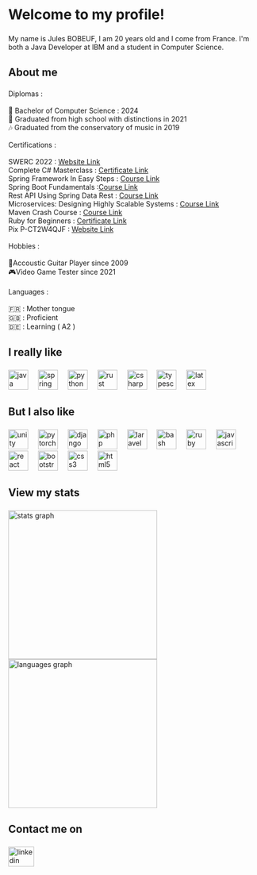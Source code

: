 <h1 align="left">Welcome to my profile!</h1>

###

<p align="left">My name is Jules BOBEUF, I am 20 years old and I come from France. I'm both a Java Developer at IBM and a student in Computer Science.</p>

###

<h2 align="left">About me</h2>

###

<p align="left">Diplomas :<br><br>📜 Bachelor of Computer Science : 2024<br>🏫 Graduated from high school with distinctions in 2021<br>🎶 Graduated from the conservatory of music in 2019<br><br>Certifications :<br><br>SWERC 2022 : <a href="https://swerc.eu/2022/">Website Link</a><br>Complete C# Masterclass : <a href="https://www.udemy.com/certificate/UC-174b96a6-078f-46c1-a580-dd6db84f6d4a/">Certificate Link</a><br>Spring Framework In Easy Steps : <a href="https://www.udemy.com/course/springframeworkineasysteps/">Course Link</a><br>Spring Boot Fundamentals :<a href="https://www.udemy.com/course/springbootfundamentals/">Course Link</a><br>Rest API Using Spring Data Rest : <a href="https://www.udemy.com/course/microservices-rest-apis-using-spring-data-rest/">Course Link </a><br>Microservices: Designing Highly Scalable Systems : <a href="https://www.udemy.com/course/introduction-to-microservices/?kw=microservice+designing+hig&src=sac">Course Link</a><br>Maven Crash Course : <a href="https://www.udemy.com/course/mavencrashcourse/">Course Link</a><br>Ruby for Beginners : <a href="https://www.udemy.com/certificate/UC-07ef669a-f88b-4d13-8450-79f3513e8e51/">Certificate Link </a><br>Pix P-CT2W4QJF : <a href="https://pix.fr/">Website Link</a><br><br>Hobbies :<br><br>🎸Accoustic Guitar Player since 2009<br>🎮Video Game Tester since 2021<br><br>Languages :<br><br>🇫🇷 : Mother tongue<br>🇬🇧 : Proficient<br>🇩🇪 : Learning ( A2 )</p>

###

<h2 align="left">I really like</h2>

###

<div align="left">
  <img src="https://cdn.jsdelivr.net/gh/devicons/devicon/icons/java/java-original.svg" height="40" alt="java logo"  />
  <img width="12" />
  <img src="https://cdn.jsdelivr.net/gh/devicons/devicon/icons/spring/spring-original.svg" height="40" alt="spring logo"  />
  <img width="12" />
  <img src="https://cdn.jsdelivr.net/gh/devicons/devicon/icons/python/python-original.svg" height="40" alt="python logo"  />
  <img width="12" />
  <img src="https://cdn.jsdelivr.net/gh/devicons/devicon/icons/rust/rust-original.svg" height="40" alt="rust logo"  />
  <img width="12" />
  <img src="https://cdn.jsdelivr.net/gh/devicons/devicon/icons/csharp/csharp-original.svg" height="40" alt="csharp logo"  />
  <img width="12" />
  <img src="https://cdn.jsdelivr.net/gh/devicons/devicon/icons/typescript/typescript-original.svg" height="40" alt="typescript logo"  />
  <img width="12" />
  <img src="https://cdn.jsdelivr.net/gh/devicons/devicon/icons/latex/latex-original.svg" height="40" alt="latex logo"  />
</div>

###

<h2 align="left">But I also like</h2>

###

<div align="left">
  <img src="https://cdn.jsdelivr.net/gh/devicons/devicon/icons/unity/unity-original.svg" height="40" alt="unity logo"  />
  <img width="12" />
  <img src="https://cdn.jsdelivr.net/gh/devicons/devicon/icons/pytorch/pytorch-original.svg" height="40" alt="pytorch logo"  />
  <img width="12" />
  <img src="https://cdn.jsdelivr.net/gh/devicons/devicon/icons/django/django-plain.svg" height="40" alt="django logo"  />
  <img width="12" />
  <img src="https://cdn.jsdelivr.net/gh/devicons/devicon/icons/php/php-original.svg" height="40" alt="php logo"  />
  <img width="12" />
  <img src="https://cdn.jsdelivr.net/gh/devicons/devicon/icons/laravel/laravel-original.svg" height="40" alt="laravel logo"  />
  <img width="12" />
  <img src="https://cdn.jsdelivr.net/gh/devicons/devicon/icons/bash/bash-original.svg" height="40" alt="bash logo"  />
  <img width="12" />
  <img src="https://cdn.jsdelivr.net/gh/devicons/devicon/icons/ruby/ruby-original.svg" height="40" alt="ruby logo"  />
  <img width="12" />
  <img src="https://cdn.jsdelivr.net/gh/devicons/devicon/icons/javascript/javascript-original.svg" height="40" alt="javascript logo"  />
  <img width="12" />
  <img src="https://cdn.jsdelivr.net/gh/devicons/devicon/icons/react/react-original.svg" height="40" alt="react logo"  />
  <img width="12" />
  <img src="https://cdn.jsdelivr.net/gh/devicons/devicon/icons/bootstrap/bootstrap-original.svg" height="40" alt="bootstrap logo"  />
  <img width="12" />
  <img src="https://cdn.jsdelivr.net/gh/devicons/devicon/icons/css3/css3-original.svg" height="40" alt="css3 logo"  />
  <img width="12" />
  <img src="https://cdn.jsdelivr.net/gh/devicons/devicon/icons/html5/html5-original.svg" height="40" alt="html5 logo"  />
</div>

###

<h2 align="left">View my stats</h2>

###

<div align="left">
  <img src="https://github-readme-stats.vercel.app/api?username=JulesBobeuf&show_icons=true&hide=issues&theme=dark" height="300" alt="stats graph"  />
  <img src="https://github-readme-stats.vercel.app/api/top-langs/?username=JulesBobeuf&langs_count=10&theme=dark&layout=compact" height="300" alt="languages graph"  />
</div>

###

<h2 align="left">Contact me on</h2>

###

<div align="left">
  <a href="https://www.linkedin.com/in/bobeuf-jules/">
    <img src="https://raw.githubusercontent.com/maurodesouza/profile-readme-generator/master/src/assets/icons/social/linkedin/default.svg" width="52" height="40" alt="linkedin logo"  />
  </a>
</div>
